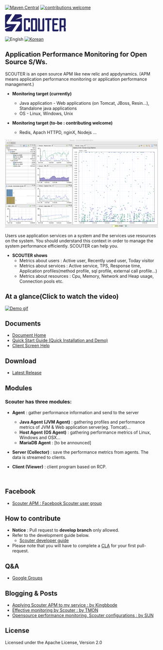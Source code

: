 [![Maven Central](https://maven-badges.herokuapp.com/maven-central/io.github.scouter-project/scouter-parent/badge.svg)](https://maven-badges.herokuapp.com/maven-central/io.github.scouter-project/scouter-parent)
[![contributions welcome](https://img.shields.io/badge/contributions-welcome-brightgreen.svg?style=flat)](https://github.com/scouter-project/scouter/issues)


![scouter](./scouter.document/img/main/scouter-logo-w200.png)

![Englsh](https://img.shields.io/badge/language-English-orange.svg) [![Korean](https://img.shields.io/badge/language-Korean-blue.svg)](README_kr.md)

## Application Performance Monitoring for Open Source S/Ws.
SCOUTER is an open source APM like new relic and appdynamics.
(APM means application performance monitoring or application performance management.)

 - **Monitoring target (currently)**
   - Java application - Web applications (on Tomcat, JBoss, Resin...), Standalone java applications
   - OS - Linux, Windows, Unix

 - **Monitoring target (to-be : contributing welcome)**
   - Redis, Apach HTTPD, nginX, Nodejs ...

![Screen](./scouter.document/img/main/dashboard-sample-1.png)

Users use application services on a system and the services use resources on the system.
You should understand this context in order to manage the system performance efficiently.
SCOUTER can help you.

- **SCOUTER shows**
  - Metrics about users : Active user, Recently used user, Today visitor
  - Metrics about services : Active service, TPS, Response time, Application profiles(method profile, sql profile, external call profile...)
  - Metrics about resources : Cpu, Memory, Network and Heap usage, Connection pools etc.

## At a glance(Click to watch the video)
[![Demo gif](https://j.gifs.com/yDqbAa.gif)](https://youtu.be/iuArTzsD7Ws)

## Documents
 - [Document Home](./scouter.document/index.md)
 - [Quick Start Guide (Quick Installation and Demo)](./scouter.document/main/Quick-Start.md)
 - [Client Screen Help](./scouter.document/client/How-To-Use-Client.md)

## Download
 - [Latest Release](https://github.com/scouter-project/scouter/releases/)

## Modules
### Scouter has three modules:

- **Agent** : gather performance information and send to the server
  - **Java Agent (JVM Agent)** : gathering profiles and performance metrics of JVM & Web application server(eg. Tomcat)...
  - **Host Agent (OS Agent)** : gathering performance metrics of Linux, Windows and OSX...
  - **MariaDB Agent** : [to be announced]

- **Server (Collector)** : save the performance metrics from agents. The data is streamed to clients.

- **Client (Viewer)** : client program based on RCP.
<br>

## Facebook
 - [Scouter APM : Facebook Scouter user group](https://www.facebook.com/groups/scouterapm/)

## How to contribute
 - **Notice** : Pull request to **develop branch** only allowed.
 - Refer to the development guide below.
   - [Scouter developer guide](./scouter.document/tech/Developer-Guide.md)
 - Please note that you will have to complete a [CLA](http://goo.gl/forms/xSmYs8qM9J) for your first pull-request.

## Q&A
 - [Google Groups](https://groups.google.com/forum/#!forum/scouter-project)

## Blogging & Posts
 - [Applying Scouter APM to my service : by Kingbbode](https://translate.google.co.kr/translate?hl=ko&sl=ko&tl=en&u=http%3A%2F%2Fkingbbode.tistory.com%2F12)
 - [Effective monitoring by Scouter : by TMON](https://translate.google.co.kr/translate?hl=ko&sl=ko&tl=en&u=http%3A%2F%2Fblog.naver.com%2FPostView.nhn%3FblogId%3Dtmondev%26logNo%3D220870505665)
 - [Opensource performance monitoring, Scouter configurations : by SUN](https://translate.google.co.kr/translate?hl=ko&sl=ko&tl=en&u=http%3A%2F%2Fwww.popit.kr%2Fscouter-open-source-apm-config%2F)

## License
Licensed under the Apache License, Version 2.0
<br>


